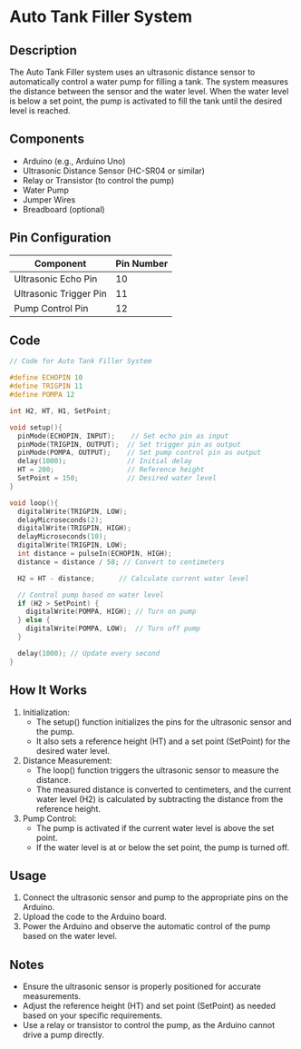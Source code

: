 # Auto Tank Filler System

## Description

The Auto Tank Filler system uses an ultrasonic distance sensor to automatically control a water pump for filling a tank. The system measures the distance between the sensor and the water level. When the water level is below a set point, the pump is activated to fill the tank until the desired level is reached.

## Components

- Arduino (e.g., Arduino Uno)
- Ultrasonic Distance Sensor (HC-SR04 or similar)
- Relay or Transistor (to control the pump)
- Water Pump
- Jumper Wires
- Breadboard (optional)

## Pin Configuration

| Component              | Pin Number |
| ---------------------- | ---------- |
| Ultrasonic Echo Pin    | 10         |
| Ultrasonic Trigger Pin | 11         |
| Pump Control Pin       | 12         |

## Code

```cpp
// Code for Auto Tank Filler System

#define ECHOPIN 10
#define TRIGPIN 11
#define POMPA 12

int H2, HT, H1, SetPoint;

void setup(){
  pinMode(ECHOPIN, INPUT);    // Set echo pin as input
  pinMode(TRIGPIN, OUTPUT);  // Set trigger pin as output
  pinMode(POMPA, OUTPUT);    // Set pump control pin as output
  delay(1000);               // Initial delay
  HT = 200;                  // Reference height
  SetPoint = 150;            // Desired water level
}

void loop(){
  digitalWrite(TRIGPIN, LOW);
  delayMicroseconds(2);
  digitalWrite(TRIGPIN, HIGH);
  delayMicroseconds(10);
  digitalWrite(TRIGPIN, LOW);
  int distance = pulseIn(ECHOPIN, HIGH);
  distance = distance / 58; // Convert to centimeters

  H2 = HT - distance;      // Calculate current water level

  // Control pump based on water level
  if (H2 > SetPoint) {
    digitalWrite(POMPA, HIGH); // Turn on pump
  } else {
    digitalWrite(POMPA, LOW);  // Turn off pump
  }

  delay(1000); // Update every second
}
```

## How It Works

1. Initialization:
   - The setup() function initializes the pins for the ultrasonic sensor and the pump.
   - It also sets a reference height (HT) and a set point (SetPoint) for the desired water level.
2. Distance Measurement:
   - The loop() function triggers the ultrasonic sensor to measure the distance.
   - The measured distance is converted to centimeters, and the current water level (H2) is calculated by subtracting the distance from the reference height.
3. Pump Control:
   - The pump is activated if the current water level is above the set point.
   - If the water level is at or below the set point, the pump is turned off.

## Usage

1. Connect the ultrasonic sensor and pump to the appropriate pins on the Arduino.
2. Upload the code to the Arduino board.
3. Power the Arduino and observe the automatic control of the pump based on the water level.

## Notes

- Ensure the ultrasonic sensor is properly positioned for accurate measurements.
- Adjust the reference height (HT) and set point (SetPoint) as needed based on your specific requirements.
- Use a relay or transistor to control the pump, as the Arduino cannot drive a pump directly.